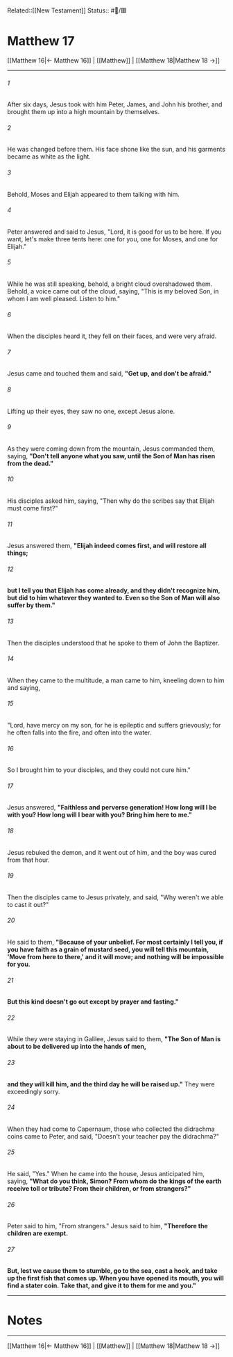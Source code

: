 Related::[[New Testament]]
Status:: #📖/🟥
# Matthew 17

[[Matthew 16|← Matthew 16]] | [[Matthew]] | [[Matthew 18|Matthew 18 →]]
***



###### 1 
After six days, Jesus took with him Peter, James, and John his brother, and brought them up into a high mountain by themselves. 

###### 2 
He was changed before them. His face shone like the sun, and his garments became as white as the light. 

###### 3 
Behold, Moses and Elijah appeared to them talking with him. 

###### 4 
Peter answered and said to Jesus, "Lord, it is good for us to be here. If you want, let's make three tents here: one for you, one for Moses, and one for Elijah." 

###### 5 
While he was still speaking, behold, a bright cloud overshadowed them. Behold, a voice came out of the cloud, saying, "This is my beloved Son, in whom I am well pleased. Listen to him." 

###### 6 
When the disciples heard it, they fell on their faces, and were very afraid. 

###### 7 
Jesus came and touched them and said, **"Get up, and don't be afraid."** 

###### 8 
Lifting up their eyes, they saw no one, except Jesus alone. 

###### 9 
As they were coming down from the mountain, Jesus commanded them, saying, **"Don't tell anyone what you saw, until the Son of Man has risen from the dead."** 

###### 10 
His disciples asked him, saying, "Then why do the scribes say that Elijah must come first?" 

###### 11 
Jesus answered them, **"Elijah indeed comes first, and will restore all things;** 

###### 12 
**but I tell you that Elijah has come already, and they didn't recognize him, but did to him whatever they wanted to. Even so the Son of Man will also suffer by them."** 

###### 13 
Then the disciples understood that he spoke to them of John the Baptizer. 

###### 14 
When they came to the multitude, a man came to him, kneeling down to him and saying, 

###### 15 
"Lord, have mercy on my son, for he is epileptic and suffers grievously; for he often falls into the fire, and often into the water. 

###### 16 
So I brought him to your disciples, and they could not cure him." 

###### 17 
Jesus answered, **"Faithless and perverse generation! How long will I be with you? How long will I bear with you? Bring him here to me."** 

###### 18 
Jesus rebuked the demon, and it went out of him, and the boy was cured from that hour. 

###### 19 
Then the disciples came to Jesus privately, and said, "Why weren't we able to cast it out?" 

###### 20 
He said to them, **"Because of your unbelief. For most certainly I tell you, if you have faith as a grain of mustard seed, you will tell this mountain, 'Move from here to there,' and it will move; and nothing will be impossible for you.** 

###### 21 
**But this kind doesn't go out except by prayer and fasting."** 

###### 22 
While they were staying in Galilee, Jesus said to them, **"The Son of Man is about to be delivered up into the hands of men,** 

###### 23 
**and they will kill him, and the third day he will be raised up."** They were exceedingly sorry. 

###### 24 
When they had come to Capernaum, those who collected the didrachma coins came to Peter, and said, "Doesn't your teacher pay the didrachma?" 

###### 25 
He said, "Yes." When he came into the house, Jesus anticipated him, saying, **"What do you think, Simon? From whom do the kings of the earth receive toll or tribute? From their children, or from strangers?"** 

###### 26 
Peter said to him, "From strangers." Jesus said to him, **"Therefore the children are exempt.** 

###### 27 
**But, lest we cause them to stumble, go to the sea, cast a hook, and take up the first fish that comes up. When you have opened its mouth, you will find a stater coin.** **Take that, and give it to them for me and you."**

---
# Notes


***
[[Matthew 16|← Matthew 16]] | [[Matthew]] | [[Matthew 18|Matthew 18 →]]
